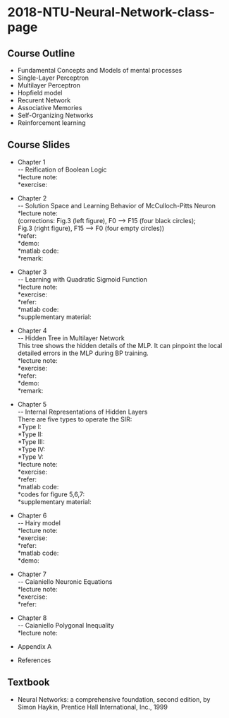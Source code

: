 # 2018-NTU-Neural-Network-class-page

## Course Outline

- Fundamental Concepts and Models of mental processes
- Single-Layer Perceptron
- Multilayer Perceptron
- Hopfield model
- Recurent Network
- Associative Memories
- Self-Organizing Networks
- Reinforcement learning

## Course Slides
- Chapter 1  
-- Reification of Boolean Logic  
*lecture note:  
*exercise:

- Chapter 2  
-- Solution Space and Learning Behavior of McCulloch-Pitts Neuron  
*lecture note:  
(corrections: Fig.3 (left figure), F0 --> F15 (four black circles);  
Fig.3 (right figure), F15 --> F0 (four empty circles))  
*refer:  
*demo:  
*matlab code:  
*remark:

- Chapter 3  
-- Learning with Quadratic Sigmoid Function   
*lecture note:  
*exercise:  
*refer:  
*matlab code:  
*supplementary material:

- Chapter 4  
-- Hidden Tree in Multilayer Network  
This tree shows the hidden details of the MLP. It can pinpoint the local detailed errors in the MLP during BP training.  
*lecture note:  
*exercise:  
*refer:  
*demo:  
*remark:

- Chapter 5  
-- Internal Representations of Hidden Layers  
There are five types to operate the SIR:  
*Type I:  
*Type II:  
*Type III:  
*Type IV:  
*Type V:  
*lecture note:  
*exercise:  
*refer:  
*matlab code:  
*codes for figure 5,6,7:  
*supplementary material:

- Chapter 6  
-- Hairy model  
*lecture note:  
*exercise:  
*refer:  
*matlab code:  
*demo:

- Chapter 7  
-- Caianiello Neuronic Equations  
*lecture note:  
*exercise:  
*refer:

- Chapter 8  
-- Caianiello Polygonal Inequality  
*lecture note:  

- Appendix A
- References

## Textbook

- Neural Networks: a comprehensive foundation, second edition, by Simon Haykin, Prentice Hall International, Inc., 1999